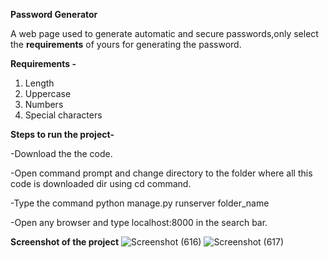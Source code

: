 **Password Generator**

A web page used to generate automatic and secure passwords,only select the **requirements** of yours for generating the password.  

**Requirements -**

1) Length
2) Uppercase
3) Numbers
4) Special characters

**Steps to run the project-**

-Download the the code.

-Open command prompt and change directory to the folder where all this code is downloaded dir using cd command.

-Type the command python manage.py runserver folder_name

-Open any browser and type localhost:8000 in the search bar.

**Screenshot of the project**
![Screenshot (616)](https://user-images.githubusercontent.com/85786030/161441095-25e201cf-8286-4ee3-af70-88d67594a9ec.png)
![Screenshot (617)](https://user-images.githubusercontent.com/85786030/161441117-0a906517-ca66-4c10-a53a-c81f3fdd9618.png)

